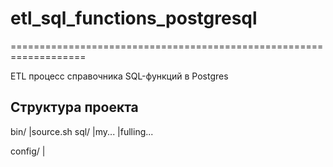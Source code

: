 # etl_sql_functions_postgresql
===================================================================

ETL процесс справочника SQL-функций в Postgres

Структура проекта
-------------------------------------------------------------------
bin/
  |source.sh
sql/
  |my...
  |fulling...

config/
  |

